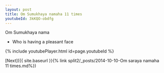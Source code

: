 ```yaml
---
layout: post
title: Om Sumukhaya namaha 11 times
youtubeId: 3kKQO-obdfg
---
```

 
 
Om Sumukhaya nama 
 
 -  Who is having a pleasant face 
 
  
 
  
 
 
 
 
 
 


{% include youtubePlayer.html id=page.youtubeId %}
 
[Next]({{ site.baseurl }}{% link  split2/_posts/2014-10-10-Om saraya namaha 11 times.md%})
 
